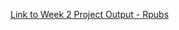 [Link to Week 2 Project Output - Rpubs](http://rpubs.com/aakhacha/Developing-Data-Products-Week-2-Project)